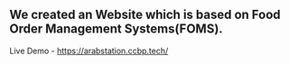 ## We created an Website which is based on Food Order Management Systems(FOMS).

Live Demo - https://arabstation.ccbp.tech/
